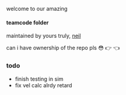 welcome to our amazing  
#### teamcode folder  
maintained by yours truly, [neil](https://github.com/AsianKoala)



can i have ownership of the repo pls :flushed: :point_right: :point_left:  

### todo
  - finish testing in sim
  - fix vel calc alrdy retard

